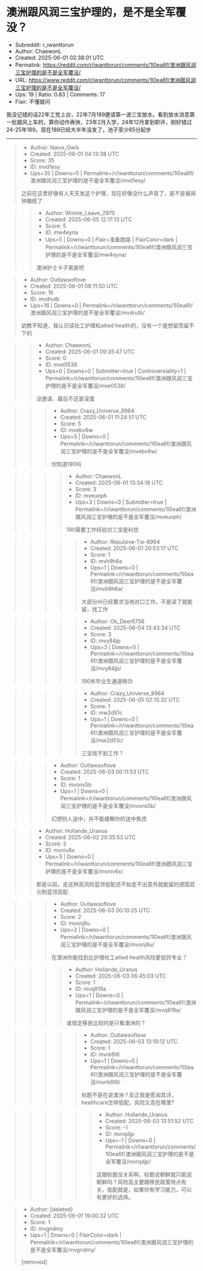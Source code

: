 # 澳洲跟风润三宝护理的，是不是全军覆没？

- Subreddit: r_iwanttorun
- Author: ChaewonL
- Created: 2025-06-01 02:38:01 UTC
- Permalink: https://reddit.com/r/iwanttorun/comments/1l0ea6f/澳洲跟风润三宝护理的是不是全军覆没/
- URL: https://www.reddit.com/r/iwanttorun/comments/1l0ea6f/澳洲跟风润三宝护理的是不是全军覆没/
- Ups: 19 | Ratio: 0.83 | Comments: 17
- Flair: 不懂就问


我没记错的话22年工党上台，22年7月189邀请第一波三宝放水。看到放水消息第一批跟风上车的，算你动作再快，23年2月入学，24年12月拿到职评，刚好错过24-25年189。现在189已经大半年没发了，池子至少85分起步


---

> - Author: Naive_Owls
> - Created: 2025-06-01 04:13:38 UTC
> - Score: 35
> - ID: mvd1esy
> - Ups=35 | Downs=0 | Permalink=/r/iwanttorun/comments/1l0ea6f/澳洲跟风润三宝护理的是不是全军覆没/mvd1esy/
>
> 之前在这里好像有人天天发这个护理，现在好像没什么声音了，是不是被闹钟橄榄了

>> - Author: Winnie_Leave_2970
>> - Created: 2025-06-05 12:17:13 UTC
>> - Score: 5
>> - ID: mw4eyna
>> - Ups=5 | Downs=0 | Flair=准备跑路 | FlairColor=dark | Permalink=/r/iwanttorun/comments/1l0ea6f/澳洲跟风润三宝护理的是不是全军覆没/mw4eyna/
>>
>> 澳洲护士卡子弟是吧

> - Author: Outlawsoflove
> - Created: 2025-06-01 08:11:50 UTC
> - Score: 16
> - ID: mvdrutb
> - Ups=16 | Downs=0 | Permalink=/r/iwanttorun/comments/1l0ea6f/澳洲跟风润三宝护理的是不是全军覆没/mvdrutb/
>
> 幼教不知道，我认识读社工护理和allied health的，没有一个是想留而留不下的

>> - Author: ChaewonL
>> - Created: 2025-06-01 09:35:47 UTC
>> - Score: 0
>> - ID: mve0538
>> - Ups=0 | Downs=0 | Submitter=true | Controversiality=1 | Permalink=/r/iwanttorun/comments/1l0ea6f/澳洲跟风润三宝护理的是不是全军覆没/mve0538/
>>
>> 没邀请，最后不还是滚蛋

>>> - Author: Crazy_Universe_8964
>>> - Created: 2025-06-01 11:24:51 UTC
>>> - Score: 5
>>> - ID: mvebv6w
>>> - Ups=5 | Downs=0 | Permalink=/r/iwanttorun/comments/1l0ea6f/澳洲跟风润三宝护理的是不是全军覆没/mvebv6w/
>>>
>>> 你知道190吗

>>>> - Author: ChaewonL
>>>> - Created: 2025-06-01 13:34:18 UTC
>>>> - Score: 3
>>>> - ID: mveuoph
>>>> - Ups=3 | Downs=0 | Submitter=true | Permalink=/r/iwanttorun/comments/1l0ea6f/澳洲跟风润三宝护理的是不是全军覆没/mveuoph/
>>>>
>>>> 190需要工作经验对三宝是利空

>>>>> - Author: Repulsive-Tie-8964
>>>>> - Created: 2025-06-01 20:53:17 UTC
>>>>> - Score: 1
>>>>> - ID: mvh9h6a
>>>>> - Ups=1 | Downs=0 | Permalink=/r/iwanttorun/comments/1l0ea6f/澳洲跟风润三宝护理的是不是全军覆没/mvh9h6a/
>>>>>
>>>>> 大部分州已经要求当地对口工作。不是读了就能留，找工作

>>>>> - Author: Ok_Deer6756
>>>>> - Created: 2025-06-04 13:43:34 UTC
>>>>> - Score: 3
>>>>> - ID: mvy84jp
>>>>> - Ups=3 | Downs=0 | Permalink=/r/iwanttorun/comments/1l0ea6f/澳洲跟风润三宝护理的是不是全军覆没/mvy84jp/
>>>>>
>>>>> 190🈶毕业生通道啊😓

>>>>> - Author: Crazy_Universe_8964
>>>>> - Created: 2025-06-05 02:15:32 UTC
>>>>> - Score: 1
>>>>> - ID: mw2d51c
>>>>> - Ups=1 | Downs=0 | Permalink=/r/iwanttorun/comments/1l0ea6f/澳洲跟风润三宝护理的是不是全军覆没/mw2d51c/
>>>>>
>>>>> 三宝找不到工作？

>>> - Author: Outlawsoflove
>>> - Created: 2025-06-03 00:11:53 UTC
>>> - Score: 1
>>> - ID: mvons5b
>>> - Ups=1 | Downs=0 | Permalink=/r/iwanttorun/comments/1l0ea6f/澳洲跟风润三宝护理的是不是全军覆没/mvons5b/
>>>
>>> 幻想别人送中，并不能缓解你的送中焦虑

>> - Author: Hollande_Uranus
>> - Created: 2025-06-02 20:35:53 UTC
>> - Score: 3
>> - ID: mvniv6x
>> - Ups=3 | Downs=0 | Permalink=/r/iwanttorun/comments/1l0ea6f/澳洲跟风润三宝护理的是不是全军覆没/mvniv6x/
>>
>> 那是以前。走这种高风险蓝领低配还不如走不出意外就能留的德国双元制蓝领高配

>>> - Author: Outlawsoflove
>>> - Created: 2025-06-03 00:10:25 UTC
>>> - Score: 2
>>> - ID: mvonj8u
>>> - Ups=2 | Downs=0 | Permalink=/r/iwanttorun/comments/1l0ea6f/澳洲跟风润三宝护理的是不是全军覆没/mvonj8u/
>>>
>>> 在澳洲你能找到比护理社工allied health风险更低的专业？

>>>> - Author: Hollande_Uranus
>>>> - Created: 2025-06-03 06:45:03 UTC
>>>> - Score: 1
>>>> - ID: mvq819a
>>>> - Ups=1 | Downs=0 | Permalink=/r/iwanttorun/comments/1l0ea6f/澳洲跟风润三宝护理的是不是全军覆没/mvq819a/
>>>>
>>>> 谁规定移民比较时是只看澳洲的？

>>>>> - Author: Outlawsoflove
>>>>> - Created: 2025-06-03 13:19:12 UTC
>>>>> - Score: 1
>>>>> - ID: mvrk6t6
>>>>> - Ups=1 | Downs=0 | Permalink=/r/iwanttorun/comments/1l0ea6f/澳洲跟风润三宝护理的是不是全军覆没/mvrk6t6/
>>>>>
>>>>> 标题不是在说澳洲？反正我是愿闻其详，healthcare怎样低配，风险又高在哪里?

>>>>>> - Author: Hollande_Uranus
>>>>>> - Created: 2025-06-03 13:51:52 UTC
>>>>>> - Score: -1
>>>>>> - ID: mvrqdjp
>>>>>> - Ups=-1 | Downs=0 | Permalink=/r/iwanttorun/comments/1l0ea6f/澳洲跟风润三宝护理的是不是全军覆没/mvrqdjp/
>>>>>>
>>>>>> 这跟标题没关系啊，标题说朝鲜就只能润朝鲜吗？风险高主要跟移民政策特点有关。低配就是，如果你有学习能力，可以有更好的选择。

> - Author: [deleted]
> - Created: 2025-06-01 19:00:32 UTC
> - Score: 1
> - ID: mvgndmy
> - Ups=1 | Downs=0 | FlairColor=dark | Permalink=/r/iwanttorun/comments/1l0ea6f/澳洲跟风润三宝护理的是不是全军覆没/mvgndmy/
>
> [removed]
